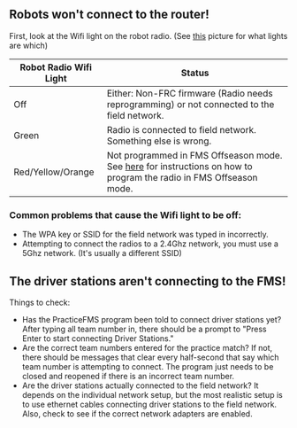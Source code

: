 ## Robots won't connect to the router!
First, look at the Wifi light on the robot radio. (See [this](http://wpilib.screenstepslive.com/s/currentCS/m/troubleshooting/l/599674-status-light-quick-reference#OpenMeshRadio) picture for what lights are which)

| Robot Radio Wifi Light | Status
|---|---|
| Off | Either: Non-FRC firmware (Radio needs reprogramming) or not connected to the field network. |
| Green | Radio is connected to field network. Something else is wrong.
| Red/Yellow/Orange | Not programmed in FMS Offseason mode. See [here](Quickstart.md#step-3-program-robot-radios) for instructions on how to program the radio in FMS Offseason mode. |

### Common problems that cause the Wifi light to be off:
* The WPA key or SSID for the field network was typed in incorrectly.
* Attempting to connect the radios to a 2.4Ghz network, you must use a 5Ghz network. (It's usually a different SSID)

## The driver stations aren't connecting to the FMS!
Things to check:
* Has the PracticeFMS program been told to connect driver stations yet? After typing all team number in, there should be a prompt to "Press Enter to start connecting Driver Stations."
* Are the correct team numbers entered for the practice match? If not, there should be messages that clear every half-second that say which team number is attempting to connect. The program just needs to be closed and reopened if there is an incorrect team number.
* Are the driver stations actually connected to the field network? It depends on the individual network setup, but the most realistic setup is to use ethernet cables connecting driver stations to the field network. Also, check to see if the correct network adapters are enabled.